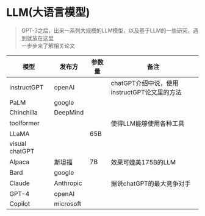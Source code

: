 # LLM(大语言模型)

> GPT-3之后，出来一系列大规模的LLM模型，以及基于LLM的一些研究，遇到就放在这里  
> 一步步来了解相关论文

|模型|发布方|参数量|备注|
|---|---|---|---|
|instructGPT|openAI||chatGPT介绍中说，使用instructGPT论文里的方法|
|PaLM|google|||
|Chinchilla|DeepMind|||
|toolformer|||使得LLM能够使用各种工具|
|LLaMA||65B||
|visual chatGPT||||
|Alpaca|斯坦福|7B|效果可媲美175B的LLM|
|Bard|google|||
|Claude|Anthropic||据说chatGPT的最大竞争对手|
|GPT-4|openAI|||
|Copilot|microsoft|||